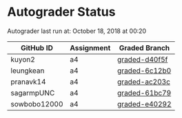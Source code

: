 # Autograder Status
Autograder last run at: October 18, 2018 at 00:20

| GitHub ID | Assignment | Graded Branch |
|-----------|------------|---------------|
| kuyon2 | a4 | [graded-d40f5f](https://github.com/Fall2018COMP401-001/a4-kuyon2/tree/graded-d40f5f) | 
| leungkean | a4 | [graded-6c12b0](https://github.com/Fall2018COMP401-001/a4-leungkean/tree/graded-6c12b0) | 
| pranavk14 | a4 | [graded-ac203c](https://github.com/Fall2018COMP401-001/a4-pranavk14/tree/graded-ac203c) | 
| sagarmpUNC | a4 | [graded-61bc79](https://github.com/Fall2018COMP401-001/a4-sagarmpUNC/tree/graded-61bc79) | 
| sowbobo12000 | a4 | [graded-e40292](https://github.com/Fall2018COMP401-001/a4-sowbobo12000/tree/graded-e40292) | 
